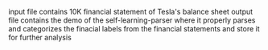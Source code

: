 input file contains 10K financial statement of Tesla's balance sheet
output file contains the demo of the self-learning-parser where it properly parses and categorizes the finacial labels from the financial statements
and store it for further analysis
